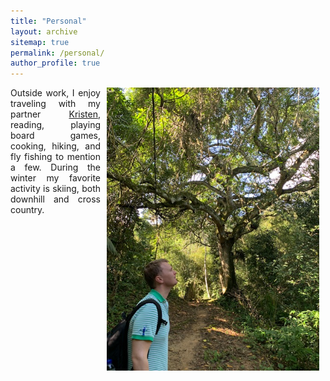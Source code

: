 ```yaml
---
title: "Personal"
layout: archive
sitemap: true
permalink: /personal/
author_profile: true
---
```



<img src="/assets/images/Hiking.jpg" width="340px" alt="Eirik Valseth" align="right" style="display:block;margin-bottom:10px;margin-left:auto;margin-right:auto;padding-left: 10px;padding-right: 10px;" z-index="1" />



<p style="text-align: justify; padding-right: 10px;">
Outside work, I enjoy traveling with my partner <a href="https://www.mn.uio.no/math/english/?vrtx=person-view&uid=krisvals">Kristen</a>, reading, playing board games, cooking, hiking, and fly fishing to mention a few. During the winter my favorite activity is skiing, both downhill and cross country.
</p>

